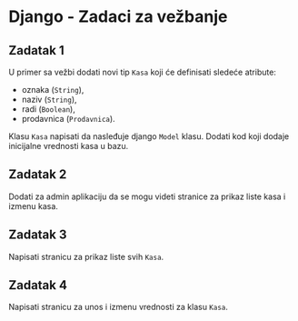 # Django - Zadaci za vežbanje

## Zadatak 1

U primer sa vežbi dodati novi tip `Kasa` koji će definisati sledeće atribute:
- oznaka (`String`),
- naziv (`String`),
- radi (`Boolean`),
- prodavnica (`Prodavnica`).

Klasu `Kasa` napisati da nasleđuje django `Model` klasu. Dodati kod koji dodaje inicijalne vrednosti kasa u bazu.

## Zadatak 2

Dodati za admin aplikaciju da se mogu videti stranice za prikaz liste kasa i izmenu kasa.

## Zadatak 3

Napisati stranicu za prikaz liste svih `Kasa`.

## Zadatak 4

Napisati stranicu za unos i izmenu vrednosti za klasu `Kasa`.